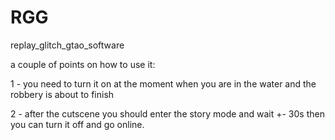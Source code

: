 # RGG
replay_glitch_gtao_software

a couple of points on how to use it:

1 - you need to turn it on at the moment when you are in the water and the robbery is about to finish

2 - after the cutscene you should enter the story mode and wait +- 30s then you can turn it off and go online.


